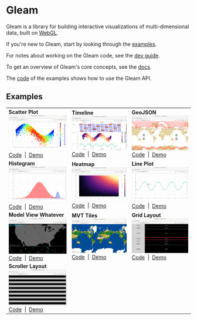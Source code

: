 # Gleam

Gleam is a library for building interactive visualizations of multi-dimensional data, built on [WebGL](https://www.khronos.org/webgl/).

If you're new to Gleam, start by looking through the [examples](#examples).

For notes about working on the Gleam code, see the [dev guide](./DEVELOPERS.md).

To get an overview of Gleam's core concepts, see the [docs](./docs/).

The [code](./examples/) of the examples shows how to use the Gleam API.


## Examples
<!--
 To make all columns the same width, the longest line of text in each cell is identical to the longest line of text in every other cell
-->
<table>
<tr>
<td><b>Scatter Plot</b><br><img src="./examples/scatter/screenshot.png"><br><a href="./examples/scatter/src/main.ts">Code</a>&nbsp;&nbsp;|&nbsp;&nbsp;<a href="https://metsci.github.io/gleam/examples/scatter/">Demo</a>&nbsp;&nbsp;&nbsp;</td>
<td><b>Timeline</b><br><img src="./examples/timeline/screenshot.png"><br><a href="./examples/timeline/src/main.ts">Code</a>&nbsp;&nbsp;|&nbsp;&nbsp;<a href="https://metsci.github.io/gleam/examples/timeline/">Demo</a>&nbsp;&nbsp;&nbsp;</td>
<td><b>GeoJSON</b><br><img src="./examples/geojson/screenshot.png"><br><a href="./examples/geojson/src/main.ts">Code</a>&nbsp;&nbsp;|&nbsp;&nbsp;<a href="https://metsci.github.io/gleam/examples/geojson/">Demo</a>&nbsp;&nbsp;&nbsp;</td>
</tr>
<tr>
<td><b>Histogram</b><br><img src="./examples/histogram/screenshot.png"><br><a href="./examples/histogram/src/main.ts">Code</a>&nbsp;&nbsp;|&nbsp;&nbsp;<a href="https://metsci.github.io/gleam/examples/histogram/">Demo</a>&nbsp;&nbsp;&nbsp;</td>
<td><b>Heatmap</b><br><img src="./examples/heatmap/screenshot.png"><br><a href="./examples/heatmap/src/main.ts">Code</a>&nbsp;&nbsp;|&nbsp;&nbsp;<a href="https://metsci.github.io/gleam/examples/heatmap/">Demo</a>&nbsp;&nbsp;&nbsp;</td>
<td><b>Line Plot</b><br><img src="./examples/line/screenshot.png"><br><a href="./examples/line/src/main.ts">Code</a>&nbsp;&nbsp;|&nbsp;&nbsp;<a href="https://metsci.github.io/gleam/examples/line/">Demo</a>&nbsp;&nbsp;&nbsp;</td>
</tr>
<tr>
<td><b>Model View Whatever</b><br><img src="./examples/mvc/screenshot.png"><br><a href="./examples/mvc/src/main.ts">Code</a>&nbsp;&nbsp;|&nbsp;&nbsp;<a href="https://metsci.github.io/gleam/examples/mvc/">Demo</a>&nbsp;&nbsp;&nbsp;</td>
<td><b>MVT Tiles</b><br><img src="./examples/mvt/screenshot.png"><br><a href="./examples/mvt/src/main.ts">Code</a>&nbsp;&nbsp;|&nbsp;&nbsp;<a href="https://metsci.github.io/gleam/examples/mvt/">Demo</a>&nbsp;&nbsp;&nbsp;</td>
<td><b>Grid Layout</b><br><img src="./examples/grid/screenshot.png"><br><a href="./examples/grid/src/main.ts">Code</a>&nbsp;&nbsp;|&nbsp;&nbsp;<a href="https://metsci.github.io/gleam/examples/grid/">Demo</a>&nbsp;&nbsp;&nbsp;</td>
</tr>
<tr>
<td><b>Scroller Layout</b><br><img src="./examples/scroller/screenshot.png"><br><a href="./examples/scroller/src/main.ts">Code</a>&nbsp;&nbsp;|&nbsp;&nbsp;<a href="https://metsci.github.io/gleam/examples/scroller/">Demo</a>&nbsp;&nbsp;&nbsp;</td>
<td></td>
<td></td>
</tr>
</table>
